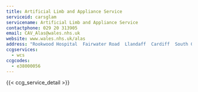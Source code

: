 ```yaml
---
title: Artificial Limb and Appliance Service
serviceid: carsglam
servicename: Artificial Limb and Appliance Service
contactphone: 029 20 313905
email: CAV_Alas@wales.nhs.uk
website: www.wales.nhs.uk/alas
address: "Rookwood Hospital  Fairwater Road  Llandaff  Cardiff  South Glamorgan  CF5 2YN"
ccgservices:
  - wcs
ccgcodes:
  - e38000056
---
```


{{< ccg_service_detail >}}
